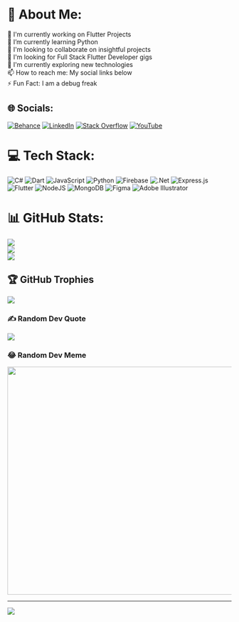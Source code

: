 # 💫 About Me:
🔭 I'm currently working on Flutter Projects<br>🌱 I’m currently learning Python<br>👯 I'm looking to collaborate on insightful projects<br>🤝 I'm looking for Full Stack Flutter Developer gigs<br>🧐 I'm currently exploring new technologies<br>📫 How to reach me: My social links below<br>⚡ Fun Fact: I am a debug freak


## 🌐 Socials:
[![Behance](https://img.shields.io/badge/Behance-1769ff?logo=behance&logoColor=white)](https://behance.net/beatus1) [![LinkedIn](https://img.shields.io/badge/LinkedIn-%230077B5.svg?logo=linkedin&logoColor=white)](https://linkedin.com/in/anonymous-25b137237) [![Stack Overflow](https://img.shields.io/badge/-Stackoverflow-FE7A16?logo=stack-overflow&logoColor=white)](https://stackoverflow.com/users/17971158) [![YouTube](https://img.shields.io/badge/YouTube-%23FF0000.svg?logo=YouTube&logoColor=white)](https://youtube.com/channel/UCjterfh1Jl0maOe623cVS2Q) 

# 💻 Tech Stack:
![C#](https://img.shields.io/badge/c%23-%23239120.svg?style=for-the-badge&logo=c-sharp&logoColor=white) ![Dart](https://img.shields.io/badge/dart-%230175C2.svg?style=for-the-badge&logo=dart&logoColor=white) ![JavaScript](https://img.shields.io/badge/javascript-%23323330.svg?style=for-the-badge&logo=javascript&logoColor=%23F7DF1E) ![Python](https://img.shields.io/badge/python-3670A0?style=for-the-badge&logo=python&logoColor=ffdd54) ![Firebase](https://img.shields.io/badge/firebase-%23039BE5.svg?style=for-the-badge&logo=firebase) ![.Net](https://img.shields.io/badge/.NET-5C2D91?style=for-the-badge&logo=.net&logoColor=white) ![Express.js](https://img.shields.io/badge/express.js-%23404d59.svg?style=for-the-badge&logo=express&logoColor=%2361DAFB) ![Flutter](https://img.shields.io/badge/Flutter-%2302569B.svg?style=for-the-badge&logo=Flutter&logoColor=white) ![NodeJS](https://img.shields.io/badge/node.js-6DA55F?style=for-the-badge&logo=node.js&logoColor=white) ![MongoDB](https://img.shields.io/badge/MongoDB-%234ea94b.svg?style=for-the-badge&logo=mongodb&logoColor=white) 	![Figma](https://img.shields.io/badge/figma-%23F24E1E.svg?style=for-the-badge&logo=figma&logoColor=white) ![Adobe Illustrator](https://img.shields.io/badge/adobeillustrator-%23FF9A00.svg?style=for-the-badge&logo=adobeillustrator&logoColor=white)
# 📊 GitHub Stats:
![](https://github-readme-stats.vercel.app/api?username=NonymousMorlock&theme=dark&hide_border=false&include_all_commits=true&count_private=true)<br/>
![](https://github-readme-streak-stats.herokuapp.com/?user=NonymousMorlock&theme=dark&hide_border=false)<br/>
![](https://github-readme-stats.vercel.app/api/top-langs/?username=NonymousMorlock&theme=dark&hide_border=false&include_all_commits=true&count_private=true&layout=compact)

## 🏆 GitHub Trophies
![](https://github-profile-trophy.vercel.app/?username=NonymousMorlock&theme=radical&no-frame=false&no-bg=false&margin-w=4)

### ✍️ Random Dev Quote
![](https://quotes-github-readme.vercel.app/api?type=horizontal&theme=radical)

### 😂 Random Dev Meme
<img src="https://random-memer-sigma.vercel.app/" width="512px"/>

---
[![](https://visitcount.itsvg.in/api?id=NonymousMorlock&icon=0&color=0)](https://visitcount.itsvg.in)
